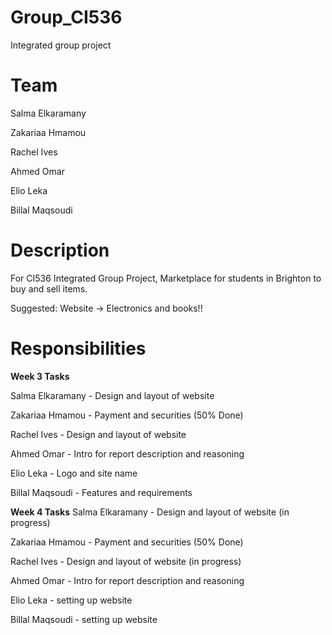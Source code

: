 # Group_CI536
Integrated group project

# Team 
Salma Elkaramany

Zakariaa Hmamou

Rachel Ives

Ahmed Omar

Elio Leka

Billal Maqsoudi

# Description
For CI536 Integrated Group Project, Marketplace for students in Brighton to buy and sell items. 

Suggested: Website -> Electronics and books!!

# Responsibilities
**Week 3 Tasks**

Salma Elkaramany - Design and layout of website

Zakariaa Hmamou - Payment and securities (50% Done)

Rachel Ives - Design and layout of website

Ahmed Omar - Intro for report description and reasoning

Elio Leka - Logo and site name

Billal Maqsoudi - Features and requirements

**Week 4 Tasks**
Salma Elkaramany - Design and layout of website (in progress)

Zakariaa Hmamou - Payment and securities (50% Done)

Rachel Ives - Design and layout of website (in progress)

Ahmed Omar - Intro for report description and reasoning

Elio Leka - setting up website

Billal Maqsoudi - setting up website


